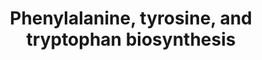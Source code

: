 ---
annotations:
- type: Pathway Ontology
  value: '"phenylalanine'
authors:
- J.Heckman
- MaintBot
- Egonw
- Ddigles
- Mkutmon
- DeSl
- Khanspers
- Fehrhart
- L Dupuis
- Eweitz
description: Based on http://pathway.yeastgenome.org/biocyc/
last-edited: 2021-05-20
organisms:
- Saccharomyces cerevisiae
redirect_from:
- /index.php/Pathway:WP27
- /instance/WP27
schema-jsonld:
- '@context': https://schema.org/
  '@id': https://wikipathways.github.io/pathways/WP27.html
  '@type': Dataset
  creator:
    '@type': Organization
    name: WikiPathways
  description: Based on http://pathway.yeastgenome.org/biocyc/
  keywords:
  - L-serine
  - Shikimate
  - prephenate
  - ARO1
  - anthranilate
  - PRPP
  - chorismate
  - Shikimate-3-Phosphate
  - ARO7
  - CO2
  - 5-enolpyruvyl-shikimate-3-phosphate
  - L-glutamate pyruvate
  - ARO2
  - 3-Dehydroquinate
  - L-glutamine
  - L-glutamate
  - ARO8
  - TRP5
  - H2O
  - 2-Oxoglutarate
  - N-(5ÃƒÂ¢Ã‚Â€Ã‚Â™-phoshporibosyl)-anthranilate
  - glyceraldehyde-3-phosphate
  - ARO9
  - phosphoenolpyruvate
  - 3-deoxy-D-arabino-heptulosonate-7-phosphate
  - NADP+
  - phosphate
  - pyrophosphate
  - PHA2
  - L-phenylalanine
  - Phenylpyruvate
  - TRP3
  - L-tyrosine
  - p-hydroxyphenylpyruvate
  - TRP2
  - TYR1
  - NADPH
  - erythrose-4-phosphate
  - 1-(o-carbosyphenylamino)-1ÃƒÂ¢Ã‚Â€Ã‚Â™-deoxyribulose-5ÃƒÂ¢Ã‚Â€Ã‚Â™-P
  - ARO4
  - TRP4
  - ARO3
  - TRP1
  - L-tryptophan
  - indole-3-glycerol-phosphate
  - ADP
  - 3-Dehydroshikimate
  - ATP
  license: CC0
  name: Phenylalanine, tyrosine, and tryptophan biosynthesis
seo: CreativeWork
title: Phenylalanine, tyrosine, and tryptophan biosynthesis
wpid: WP27
---